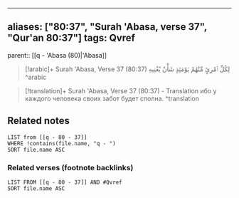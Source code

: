 
---
aliases: ["80:37", "Surah 'Abasa, verse 37", "Qur'an 80:37"]
tags: Qvref
---

parent:: [[q - 'Abasa (80)|'Abasa]]

> [!arabic]+ Surah 'Abasa, Verse 37 (80:37)
> <span class="quran-arabic">لِكُلِّ ٱمْرِئٍ مِّنْهُمْ يَوْمَئِذٍ شَأْنٌ يُغْنِيهِ</span>
^arabic

> [!translation]+ Surah 'Abasa, Verse 37 (80:37) - Translation
> ибо у каждого человека своих забот будет сполна.
^translation



## Related notes
```dataview
LIST from [[q - 80 - 37]]
WHERE !contains(file.name, "q - ")
SORT file.name ASC
```

### Related verses (footnote backlinks)
```dataview
LIST FROM [[q - 80 - 37]] AND #Qvref
SORT file.name ASC
```

